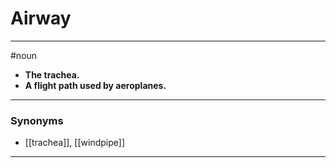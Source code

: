 # Airway
---
#noun
- **The trachea.**
- **A flight path used by aeroplanes.**
---
### Synonyms
- [[trachea]], [[windpipe]]
---
